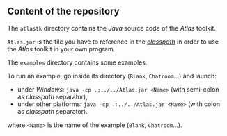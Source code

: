 ## Content of the repository

The `atlastk` directory contains the *Java* source code of the *Atlas* toolkit.

`Atlas.jar` is the file you have to reference in the [*classpath*](https://en.wikipedia.org/wiki/Classpath_(Java)) in order to use the *Atlas* toolkit in your own program.

The `examples` directory contains some examples.

To run an example, go inside its directory (`Blank`, `Chatroom`…) and launch:

- under *Windows*: `java -cp .;../../Atlas.jar <Name>` (with semi-colon as *classpath* separator),
- under other platforms: `java -cp .:../../Atlas.jar <Name>` (with colon as *classpath* separator).

where `<Name>` is the name of the example (`Blank`, `Chatroom`…).